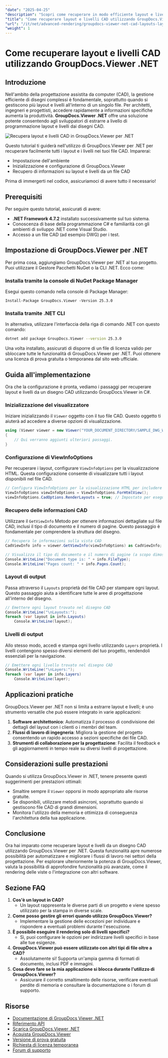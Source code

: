 ```yaml
---
"date": "2025-04-25"
"description": "Scopri come recuperare in modo efficiente layout e livelli dai file CAD utilizzando GroupDocs.Viewer .NET, semplificando il flusso di lavoro di progettazione con questa libreria di rendering avanzata."
"title": "Come recuperare layout e livelli CAD utilizzando GroupDocs.Viewer .NET per una gestione efficiente della progettazione"
"url": "/it/net/advanced-rendering/groupdocs-viewer-net-cad-layouts-layers-retrieval/"
"weight": 1
---
```


# Come recuperare layout e livelli CAD utilizzando GroupDocs.Viewer .NET
## Introduzione
Nell'ambito della progettazione assistita da computer (CAD), la gestione efficiente di disegni complessi è fondamentale, soprattutto quando si gestiscono più layout e livelli all'interno di un singolo file. Per architetti, ingegneri e progettisti, accedere rapidamente a informazioni specifiche aumenta la produttività. **GroupDocs.Viewer .NET** offre una soluzione potente consentendo agli sviluppatori di estrarre a livello di programmazione layout e livelli dai disegni CAD.

![Recupera layout e livelli CAD in GroupDocs.Viewer per .NET](/viewer/advanced-rendering/retrieve-cad-layouts-layers-img.png)

Questo tutorial ti guiderà nell'utilizzo di GroupDocs.Viewer per .NET per recuperare facilmente tutti i layout e i livelli nei tuoi file CAD. Imparerai:
- Impostazione dell'ambiente
- Inizializzazione e configurazione di GroupDocs.Viewer
- Recupero di informazioni su layout e livelli da un file CAD

Prima di immergerti nel codice, assicuriamoci di avere tutto il necessario!
## Prerequisiti
Per seguire questo tutorial, assicurati di avere:
- **.NET Framework 4.7.2** installato successivamente sul tuo sistema.
- Conoscenza di base della programmazione C# e familiarità con gli ambienti di sviluppo .NET come Visual Studio.
- Accesso a un file CAD (ad esempio DWG) per i test.
## Impostazione di GroupDocs.Viewer per .NET
Per prima cosa, aggiungiamo GroupDocs.Viewer per .NET al tuo progetto. Puoi utilizzare il Gestore Pacchetti NuGet o la CLI .NET. Ecco come:
### Installa tramite la console di NuGet Package Manager
Esegui questo comando nella console di Package Manager:
```plaintext
Install-Package GroupDocs.Viewer -Version 25.3.0
```
### Installa tramite .NET CLI
In alternativa, utilizzare l'interfaccia della riga di comando .NET con questo comando:
```bash
dotnet add package GroupDocs.Viewer --version 25.3.0
```
Una volta installato, assicurati di disporre di un file di licenza valido per sbloccare tutte le funzionalità di GroupDocs.Viewer per .NET. Puoi ottenere una licenza di prova gratuita o temporanea dal sito web ufficiale.
## Guida all'implementazione
Ora che la configurazione è pronta, vediamo i passaggi per recuperare layout e livelli da un disegno CAD utilizzando GroupDocs.Viewer in C#.
### Inizializzazione del visualizzatore
Iniziare inizializzando il `Viewer` oggetto con il tuo file CAD. Questo oggetto ti aiuterà ad accedere a diverse opzioni di visualizzazione.
```csharp
using (Viewer viewer = new Viewer("YOUR_DOCUMENT_DIRECTORY/SAMPLE_DWG_WITH_LAYOUTS_AND_LAYERS"))
{
    // Qui verranno aggiunti ulteriori passaggi.
}
```
### Configurazione di ViewInfoOptions
Per recuperare i layout, configurare `ViewInfoOptions` per la visualizzazione HTML. Questa configurazione consente di visualizzare tutti i layout disponibili nel file CAD.
```csharp
// Configura ViewInfoOptions per la visualizzazione HTML per includere i layout
ViewInfoOptions viewInfoOptions = ViewInfoOptions.ForHtmlView();
viewInfoOptions.CadOptions.RenderLayouts = true; // Impostato per eseguire il rendering di tutti i layout
```
### Recupero delle informazioni CAD
Utilizzare il `GetViewInfo` Metodo per ottenere informazioni dettagliate sul file CAD, inclusi il tipo di documento e il numero di pagine. Questo passaggio è fondamentale per comprendere la struttura del disegno.
```csharp
// Recupera le informazioni sulla vista CAD
CadViewInfo info = viewer.GetViewInfo(viewInfoOptions) as CadViewInfo;

// Visualizza il tipo di documento e il numero di pagine (a scopo dimostrativo)
Console.WriteLine("Document type is: " + info.FileType);
Console.WriteLine("Pages count: " + info.Pages.Count);
```
### Layout di output
Passa attraverso il `Layouts` proprietà del file CAD per stampare ogni layout. Questo passaggio aiuta a identificare tutte le aree di progettazione all'interno del disegno.
```csharp
// Emettere ogni layout trovato nel disegno CAD
Console.WriteLine("\nLayouts:");
foreach (var layout in info.Layouts)
    Console.WriteLine(layout);
```
### Livelli di output
Allo stesso modo, accedi e stampa ogni livello utilizzando `Layers` proprietà. I livelli contengono spesso diversi elementi del tuo progetto, rendendoli essenziali per la navigazione.
```csharp
// Emettere ogni livello trovato nel disegno CAD
Console.WriteLine("\nLayers:");
foreach (var layer in info.Layers)
    Console.WriteLine(layer);
```
## Applicazioni pratiche
GroupDocs.Viewer per .NET non si limita a estrarre layout e livelli; è uno strumento versatile che può essere integrato in varie applicazioni:
1. **Software architettonico**: Automatizza il processo di condivisione dei dettagli del layout con i clienti o i membri del team.
2. **Flussi di lavoro di ingegneria**: Migliora la gestione del progetto consentendo un rapido accesso a sezioni specifiche dei file CAD.
3. **Strumenti di collaborazione per la progettazione**: Facilita il feedback e gli aggiornamenti in tempo reale su diversi livelli di progettazione.
## Considerazioni sulle prestazioni
Quando si utilizza GroupDocs.Viewer in .NET, tenere presente questi suggerimenti per prestazioni ottimali:
- Smaltire sempre il `Viewer` opporsi in modo appropriato alle risorse gratuite.
- Se disponibili, utilizzare metodi asincroni, soprattutto quando si gestiscono file CAD di grandi dimensioni.
- Monitora l'utilizzo della memoria e ottimizza di conseguenza l'architettura della tua applicazione.
## Conclusione
Ora hai imparato come recuperare layout e livelli da un disegno CAD utilizzando GroupDocs.Viewer per .NET. Questa funzionalità apre numerose possibilità per automatizzare e migliorare i flussi di lavoro nei settori della progettazione. Per esplorare ulteriormente la potenza di GroupDocs.Viewer, valuta la possibilità di approfondire funzionalità più avanzate, come il rendering delle viste o l'integrazione con altri software.
## Sezione FAQ
1. **Cos'è un layout in CAD?**
   - Un layout rappresenta le diverse parti di un progetto e viene spesso utilizzato per la stampa in diverse scale.
2. **Come posso gestire gli errori quando utilizzo GroupDocs.Viewer?**
   - Implementare la gestione delle eccezioni per individuare e rispondere a eventuali problemi durante l'esecuzione.
3. **È possibile eseguire il rendering solo di livelli specifici?**
   - Sì, puoi configurare le opzioni per indirizzare livelli specifici in base alle tue esigenze.
4. **GroupDocs.Viewer può essere utilizzato con altri tipi di file oltre a CAD?**
   - Assolutamente sì! Supporta un'ampia gamma di formati di documento, inclusi PDF e immagini.
5. **Cosa devo fare se la mia applicazione si blocca durante l'utilizzo di GroupDocs.Viewer?**
   - Assicurare il corretto smaltimento delle risorse, verificare eventuali perdite di memoria e consultare la documentazione o i forum di supporto.
## Risorse
- [Documentazione di GroupDocs Viewer .NET](https://docs.groupdocs.com/viewer/net/)
- [Riferimento API](https://reference.groupdocs.com/viewer/net/)
- [Scarica GroupDocs.Viewer .NET](https://releases.groupdocs.com/viewer/net/)
- [Acquista GroupDocs.Viewer](https://purchase.groupdocs.com/buy)
- [Versione di prova gratuita](https://releases.groupdocs.com/viewer/net/)
- [Richiesta di licenza temporanea](https://purchase.groupdocs.com/temporary-license/)
- [Forum di supporto](https://forum.groupdocs.com/c/viewer/9)